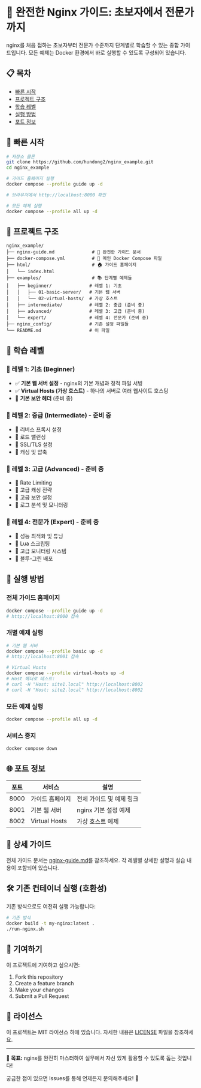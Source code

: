 # 🚀 완전한 Nginx 가이드: 초보자에서 전문가까지

nginx를 처음 접하는 초보자부터 전문가 수준까지 단계별로 학습할 수 있는 종합 가이드입니다. 모든 예제는 Docker 환경에서 바로 실행할 수 있도록 구성되어 있습니다.

## 📋 목차

- [빠른 시작](#빠른-시작)
- [프로젝트 구조](#프로젝트-구조)
- [학습 레벨](#학습-레벨)
- [실행 방법](#실행-방법)
- [포트 정보](#포트-정보)

## 🚀 빠른 시작

```bash
# 저장소 클론
git clone https://github.com/hundong2/nginx_example.git
cd nginx_example

# 가이드 홈페이지 실행
docker compose --profile guide up -d

# 브라우저에서 http://localhost:8000 확인

# 모든 예제 실행
docker compose --profile all up -d
```

## 📁 프로젝트 구조

```
nginx_example/
├── nginx-guide.md              # 📖 완전한 가이드 문서
├── docker-compose.yml          # 🐳 메인 Docker Compose 파일
├── html/                       # 🏠 가이드 홈페이지
│   └── index.html
├── examples/                   # 📚 단계별 예제들
│   ├── beginner/              # 레벨 1: 기초
│   │   ├── 01-basic-server/   # 기본 웹 서버
│   │   └── 02-virtual-hosts/  # 가상 호스트
│   ├── intermediate/          # 레벨 2: 중급 (준비 중)
│   ├── advanced/              # 레벨 3: 고급 (준비 중)
│   └── expert/                # 레벨 4: 전문가 (준비 중)
├── nginx_config/              # 기존 설정 파일들
└── README.md                  # 이 파일
```

## 🎯 학습 레벨

### 📗 레벨 1: 기초 (Beginner)
- ✅ **기본 웹 서버 설정** - nginx의 기본 개념과 정적 파일 서빙
- ✅ **Virtual Hosts (가상 호스트)** - 하나의 서버로 여러 웹사이트 호스팅
- 🔄 **기본 보안 헤더** (준비 중)

### 📘 레벨 2: 중급 (Intermediate) - 준비 중
- 🔄 리버스 프록시 설정
- 🔄 로드 밸런싱
- 🔄 SSL/TLS 설정
- 🔄 캐싱 및 압축

### 📙 레벨 3: 고급 (Advanced) - 준비 중
- 🔄 Rate Limiting
- 🔄 고급 캐싱 전략
- 🔄 고급 보안 설정
- 🔄 로그 분석 및 모니터링

### 📕 레벨 4: 전문가 (Expert) - 준비 중
- 🔄 성능 최적화 및 튜닝
- 🔄 Lua 스크립팅
- 🔄 고급 모니터링 시스템
- 🔄 블루-그린 배포

## 🐳 실행 방법

### 전체 가이드 홈페이지
```bash
docker compose --profile guide up -d
# http://localhost:8000 접속
```

### 개별 예제 실행
```bash
# 기본 웹 서버
docker compose --profile basic up -d
# http://localhost:8001 접속

# Virtual Hosts
docker compose --profile virtual-hosts up -d
# Host 헤더로 테스트:
# curl -H "Host: site1.local" http://localhost:8002
# curl -H "Host: site2.local" http://localhost:8002
```

### 모든 예제 실행
```bash
docker compose --profile all up -d
```

### 서비스 중지
```bash
docker compose down
```

## 🌐 포트 정보

| 포트 | 서비스 | 설명 |
|------|--------|------|
| 8000 | 가이드 홈페이지 | 전체 가이드 및 예제 링크 |
| 8001 | 기본 웹 서버 | nginx 기본 설정 예제 |
| 8002 | Virtual Hosts | 가상 호스트 예제 |

## 📖 상세 가이드

전체 가이드 문서는 [nginx-guide.md](./nginx-guide.md)를 참조하세요. 각 레벨별 상세한 설명과 실습 내용이 포함되어 있습니다.

## 🛠️ 기존 컨테이너 실행 (호환성)

기존 방식으로도 여전히 실행 가능합니다:

```bash
# 기존 방식
docker build -t my-nginx:latest .
./run-nginx.sh
```

## 🤝 기여하기

이 프로젝트에 기여하고 싶으시면:

1. Fork this repository
2. Create a feature branch
3. Make your changes
4. Submit a Pull Request

## 📝 라이선스

이 프로젝트는 MIT 라이선스 하에 있습니다. 자세한 내용은 [LICENSE](./LICENSE) 파일을 참조하세요.

---

**🎯 목표:** nginx를 완전히 마스터하여 실무에서 자신 있게 활용할 수 있도록 돕는 것입니다!

궁금한 점이 있으면 Issues를 통해 언제든지 문의해주세요! 💬